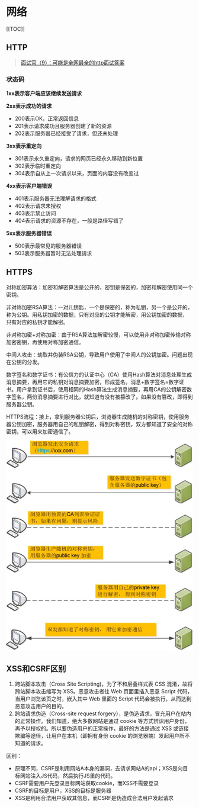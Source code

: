 # 网络

[[TOC]]

## HTTP

>  [面试官（9）：可能是全网最全的http面试答案](https://juejin.im/post/5d032b77e51d45777a126183)

### 状态码

**1xx表示客户端应该继续发送请求**

**2xx表示成功的请求**

- 200表示OK，正常返回信息
- 201表示请求成功且服务器创建了新的资源
- 202表示服务器已经接受了请求，但还未处理

**3xx表示重定向**

- 301表示永久重定向，请求的网页已经永久移动到新位置
- 302表示临时重定向
- 304表示自从上一次请求以来，页面的内容没有改变过

**4xx表示客户端错误**

- 401表示服务器无法理解请求的格式
- 402表示请求未授权
- 403表示禁止访问
- 404表示请求的资源不存在，一般是路径写错了

**5xx表示服务器错误**

- 500表示最常见的服务器错误
- 503表示服务器暂时无法处理请求

## HTTPS

对称加密算法：加密和解密算法是公开的，密钥是保密的，加密和解密使用同一个密钥。

非对称加密RSA算法：一对儿钥匙，一个是保密的，称为私钥，另一个是公开的，称为公钥。用私钥加密的数据，只有对应的公钥才能解密，用公钥加密的数据， 只有对应的私钥才能解密。

非对称加密+对称加密：由于RSA算法加解密较慢，可以使用非对称加密传输对称加密密钥，再使用对称加密通信。

中间人攻击：劫取并伪装RSA公钥，导致用户使用了中间人的公钥加密。问题出现在公钥的分发。

数字签名和数字证书：有公信力的认证中心（CA）使用Hash算法对消息处理生成消息摘要，再用它的私钥对消息摘要加密，形成签名。消息+数字签名=数字证书。用户拿到证书后，使用相同的Hash算法生成消息摘要，再用CA的公钥解密数字签名，两份消息摘要进行对比，就知道有没有被篡改了。如果没有篡改，即得到服务器公钥。

HTTPS流程：接上，拿到服务器公钥后，浏览器生成随机的对称密钥，使用服务器公钥加密，服务器用自己的私钥解密，得到对称密钥，双方都知道了安全的对称密钥，可以用来加密通信了。

![https](./images/https.jpeg)



## XSS和CSRF区别

1. 跨站脚本攻击（Cross Site Scripting)，为了不和层叠样式表 CSS 混淆，故将跨站脚本攻击缩写为 XSS。恶意攻击者往 Web 页面里插入恶意 Script 代码，当用户浏览该页之时，嵌入其中 Web 里面的 Script 代码会被执行，从而达到恶意攻击用户的目的。
2. 跨站请求伪造（Cross-site request forgery），是伪造请求，冒充用户在站内的正常操作。我们知道，绝大多数网站是通过 cookie 等方式辨识用户身份，再予以授权的。所以要伪造用户的正常操作，最好的方法是通过 XSS 或链接欺骗等途径，让用户在本机（即拥有身份 cookie 的浏览器端）发起用户所不知道的请求。

区别：

- 原理不同，CSRF是利用网站A本身的漏洞，去请求网站A的api；XSS是向目标网站注入JS代码，然后执行JS里的代码。
- CSRF需要用户先登录目标网站获取cookie，而XSS不需要登录
- CSRF的目标是用户，XSS的目标是服务器
- XSS是利用合法用户获取其信息，而CSRF是伪造成合法用户发起请求